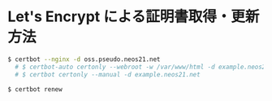 # Let's Encrypt による証明書取得・更新方法

```bash
$ certbot --nginx -d oss.pseudo.neos21.net
  # $ certbot-auto certonly --webroot -w /var/www/html -d example.neos21.net
  # $ certbot certonly --manual -d example.neos21.net

$ certbot renew
```
